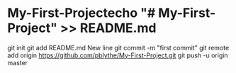 # My-First-Projectecho "# My-First-Project" >> README.md
git init
git add README.md
New line
git commit -m "first commit"
git remote add origin https://github.com/pblythe/My-First-Project.git
git push -u origin master
